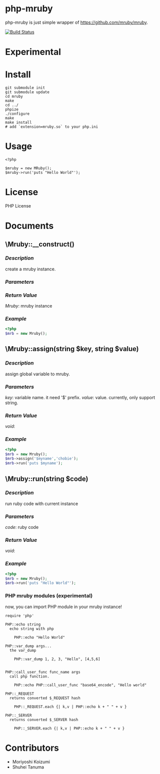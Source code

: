 # php-mruby

php-mruby is just simple wrapper of <https://github.com/mruby/mruby>.

[![Build Status](https://secure.travis-ci.org/chobie/php-mruby.png)](http://travis-ci.org/chobie/php-mruby)


# Experimental

# Install

````
git submodule init
git submodule update
cd mruby
make
cd ../
phpize
./configure
make
make install
# add `extension=mruby.so` to your php.ini
````

# Usage

````
<?php

$mruby = new MRuby();
$mruby->run('puts "Hello World"');
````

# License

PHP License


# Documents

## \Mruby::__construct()

### *Description*

create a mruby instance.

### *Parameters*

### *Return Value*

*Mruby*: mruby instance

### *Example*

````php
<?php
$mrb = new Mruby();
````

## \Mruby::assign(string $key, string $value)

### *Description*

assign global variable to mruby.

### *Parameters*

*key*: variable name. it need '$' prefix.
*value*: value. currently, only support string.

### *Return Value*

*void*:

### *Example*

````php
<?php
$mrb = new Mruby();
$mrb->assign('$myname','chobie');
$mrb->run('puts $myname');
````


## \Mruby::run(string $code)

### *Description*

run ruby code with current instance

### *Parameters*

*code*: ruby code

### *Return Value*

*void*:

### *Example*

````php
<?php
$mrb = new Mruby();
$mrb->run('puts "Hello World"');
````

### PHP mruby modules (experimental)

now, you can import PHP module in your mruby instance!

````
require 'php'

PHP::echo string
  echo string with php

    PHP::echo "Hello World"

PHP::var_dump args...
  the var_dump

    PHP::var_dump 1, 2, 3, "Hello", [4,5,6]


PHP::call_user_func func_name args
  call php function.

    PHP::echo PHP::call_user_func "base64_encode", "Hello world"

PHP::_REQUEST
  returns converted $_REQUEST hash
    
    PHP::_REQUEST.each {| k,v | PHP::echo k + " " + v }

PHP::_SERVER
  returns converted $_SERVER hash
    
    PHP::_SERVER.each {| k,v | PHP::echo k + " " + v }
````

# Contributors

* Moriyoshi Koizumi
* Shuhei Tanuma